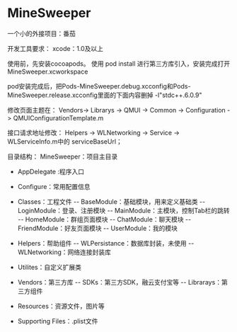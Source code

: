 # MineSweeper
一个小的外接项目：番茄

开发工具要求：
xcode：1.0及以上

使用前，先安装cocoapods。
使用 pod install 进行第三方库引入，安装完成打开MineSweeper.xcworkspace

pod安装完成后，把Pods-MineSweeper.debug.xcconfig和Pods-MineSweeper.release.xcconfig里面的下面内容删掉
-l"stdc++.6.0.9"

修改页面主题在：
Vendors-> Librarys -> QMUI -> Common -> Configuration -> QMUIConfigurationTemplate.m

接口请求地址修改：
Helpers -> WLNetworking -> Service -> WLServiceInfo.m中的 serviceBaseUrl；


目录结构：
MineSweeper：项目主目录
- AppDelegate :程序入口
- Configure：常用配置信息
- Classes：工程文件
    -- BaseModule：基础模块，用来定义基础类
    -- LoginModule：登录、注册模块
    -- MainModule：主模块，控制Tab栏的跳转
    -- HomeModule：群组页面模块
    -- ChatModule：聊天模块
    -- FriendModule：好友页面模块
    -- UserModule：我的模块
    
- Helpers：帮助组件
    -- WLPersistance：数据库封装，未使用
    -- WLNetworking：网络连接封装库
- Utilites：自定义扩展类
- Vendors：第三方库
    -- SDKs：第三方SDK，融云支付宝等
    -- Librarays：第三方组件
- Resources：资源文件，图片等
- Supporting Files：.plist文件





